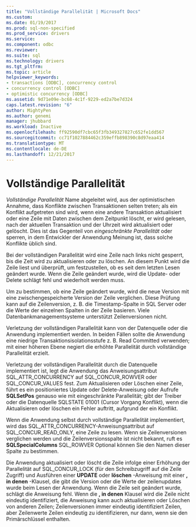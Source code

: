 ```yaml
---
title: "Vollständige Parallelität | Microsoft Docs"
ms.custom: 
ms.date: 01/19/2017
ms.prod: sql-non-specified
ms.prod_service: drivers
ms.service: 
ms.component: odbc
ms.reviewer: 
ms.suite: sql
ms.technology: drivers
ms.tgt_pltfrm: 
ms.topic: article
helpviewer_keywords:
- transactions [ODBC], concurrency control
- concurrency control [ODBC]
- optimistic concurrency [ODBC]
ms.assetid: 9d71e09e-bc68-4c1f-9229-ed2a7be7d324
caps.latest.revision: "6"
author: MightyPen
ms.author: genemi
manager: jhubbard
ms.workload: Inactive
ms.openlocfilehash: ff92590df7cbc65f3fb349327827c652fe1dd567
ms.sourcegitcommit: cc71f1027884462c359effb898390c8d97eaa414
ms.translationtype: MT
ms.contentlocale: de-DE
ms.lasthandoff: 12/21/2017
---
```

# <a name="optimistic-concurrency"></a>Vollständige Parallelität
*Vollständige Parallelität* Name abgeleitet wird, aus der optimistischen Annahme, dass Konflikte zwischen Transaktionen selten treten; als ein Konflikt aufgetreten sind wird, wenn eine andere Transaktion aktualisiert oder eine Zeile mit Daten zwischen dem Zeitpunkt löscht, er wird gelesen, nach der aktuellen Transaktion und der Uhrzeit wird aktualisiert oder gelöscht. Dies ist das Gegenteil von *eingeschränkte Parallelität* oder sperren, in dem Entwickler der Anwendung Meinung ist, dass solche Konflikte üblich sind.  
  
 Bei der vollständigen Parallelität wird eine Zeile nach links nicht gesperrt, bis die Zeit wird zu aktualisieren oder zu löschen. An diesem Punkt wird die Zeile liest und überprüft, um festzustellen, ob es seit dem letzten Lesen geändert wurde. Wenn die Zeile geändert wurde, wird die Update- oder Delete schlägt fehl und wiederholt werden muss.  
  
 Um zu bestimmen, ob eine Zeile geändert wurde, wird die neue Version mit eine zwischengespeicherte Version der Zeile verglichen. Diese Prüfung kann auf die Zeilenversion, z. B. die Timestamp-Spalte in SQL Server oder die Werte der einzelnen Spalten in der Zeile basieren. Viele Datenbankmanagementsysteme unterstützt Zeilenversionen nicht.  
  
 Verletzung der vollständigen Parallelität kann von der Datenquelle oder die Anwendung implementiert werden. In beiden Fällen sollte die Anwendung eine niedrige Transaktionsisolationsstufe z. B. Read Committed verwenden; mit einer höheren Ebene negiert die erhöhte Parallelität durch vollständige Parallelität erzielt.  
  
 Verletzung der vollständigen Parallelität durch die Datenquelle implementiert ist, legt die Anwendung das Anweisungsattribut SQL_ATTR_CONCURRENCY auf SQL_CONCUR_ROWVER oder SQL_CONCUR_VALUES fest. Zum Aktualisieren oder Löschen einer Zeile, führt es ein positioniertes Update oder Delete-Anweisung oder Aufrufe **SQLSetPos** genauso wie mit eingeschränkte Parallelität; gibt der Treiber oder die Datenquelle SQLSTATE 01001 (Cursor Vorgang Konflikt), wenn die Aktualisieren oder löschen ein Fehler auftritt, aufgrund der ein Konflikt.  
  
 Wenn die Anwendung selbst durch vollständige Parallelität implementiert, wird das SQL_ATTR_CONCURRENCY-Anweisungsattribut auf SQL_CONCUR_READ_ONLY, eine Zeile zu lesen. Wenn sie Zeilenversionen verglichen werden und die Zeilenversionsspalte ist nicht bekannt, ruft es **SQLSpecialColumns** SQL_ROWVER Optional können Sie den Namen dieser Spalte zu bestimmen.  
  
 Die Anwendung aktualisiert oder löscht die Zeile infolge einer Erhöhung der Parallelität auf SQL_CONCUR_LOCK (für den Schreibzugriff auf die Zeile Zugriff) und Ausführen einer **UPDATE** oder **löschen** -Anweisung mit einer **, in denen**  -Klausel, die gibt die Version oder die Werte der zeilenupdates wurde beim Lesen der Anwendung. Wenn die Zeile seit geändert wurde, schlägt die Anweisung fehl. Wenn die **, in denen** Klausel wird die Zeile nicht eindeutig identifiziert, die Anweisung kann auch aktualisieren oder Löschen von anderen Zeilen; Zeilenversionen immer eindeutig identifiziert Zeilen, aber Zeilenwerte Zeilen eindeutig zu identifizieren, nur dann, wenn sie den Primärschlüssel enthalten.
